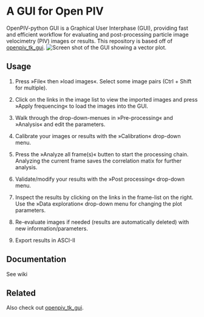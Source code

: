 # A GUI for Open PIV

OpenPIV-python GUI is a Graphical User Interphase (GUI), providing fast and efficient workflow for evaluating and post-processing particle image velocimetry (PIV) images or results. This repository is based off of [openpiv_tk_gui](https://github.com/OpenPIV/openpiv_tk_gui).
![Screen shot of the GUI showing a vector plot.](https://raw.githubusercontent.com/ErichZimmer/openpiv-python-gui/master/fig/piv_challenge_2014_case_b.JPG)


## Usage <a id=usage></a>

1. Press »File« then »load images«. 
Select some image pairs (Ctrl + Shift for multiple).

2. Click on the links in the image list to view the imported 
images and press »Apply frequencing« to load the images
into the GUI.

3. Walk through the drop-down-menues in »Pre-processing«
and »Analysis« and edit the parameters.

4. Calibrate your images or results with the »Calibration« 
drop-down menu.
       
5. Press the »Analyze all frame(s)« butten to 
start the processing chain. Analyzing the current frame 
saves the correlation matix for further analysis.
    
6. Validate/modify your results with the »Post processing« 
drop-down menu.
    
7. Inspect the results by clicking on the links in the frame-list
on the right.
Use the »Data exploration« drop-down menu for changing
the plot parameters.

8. Re-evaluate images if needed (results are automatically
deleted) with new information/parameters.

9. Export results in ASCI-II


## Documentation <a id=documentation></a>

See wiki


## Related

Also check out [openpiv_tk_gui](https://github.com/OpenPIV/openpiv_tk_gui).
